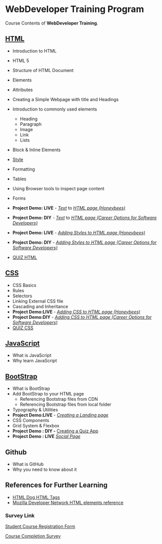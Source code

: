 # WebDeveloper Training Program
  
Course Contents of **WebDeveloper Training**.

## [HTML](http://www.costaivo.com/Tutorial-BootStrap/1_HTML/)

- Introduction to HTML
- HTML 5
- Structure of HTML Document
- Elements
- Attributes
- Creating a Simple Webpage with title and Headings
- Introduction to commonly used elements
  - Heading
  - Paragraph
  - Image
  - Link
  - Lists
- Block & Inline Elements
- [Style](http://www.costaivo.com/Tutorial-BootStrap/1_HTML/8_styles/)
- Formatting
- Tables
- Using Browser tools to inspect page content
- Forms
- **Project Demo: LIVE** - [_Text_](http://www.costaivo.com/Tutorial-BootStrap/1_HTML/5_Demo/start-demo.html) to  [_HTML page (Honeybees)_](http://www.costaivo.com/Tutorial-BootStrap/1_HTML/5_Demo/end-demo.html)
- **Project Demo: DIY** - [_Text_](http://www.costaivo.com/Tutorial-BootStrap/1_HTML/7_DIY/start-demo.html) to  [_HTML page (Career Options for Software Developers)_](http://www.costaivo.com/Tutorial-BootStrap/1_HTML/7_DIY/end-demo.html)
- **Project Demo: LIVE** - [_Adding Styles to HTML page (Honeybees)_](http://www.costaivo.com/Tutorial-BootStrap/1_HTML/8_styles/6_Demo/end-styles.html)
- **Project Demo: DIY** - [_Adding Styles to HTML page (Career Options for Software Developers)_](http://www.costaivo.com/Tutorial-BootStrap/1_HTML/8_styles/7_Demo_DIY/end-mockup-page.html)
  
- [QUIZ HTML](http://www.costaivo.com/Tutorial-BootStrap/1_HTML/9_Quiz/HTML-Quiz.html)

## [CSS](http://www.costaivo.com/Tutorial-BootStrap/2_CSS)

- CSS Basics
- Rules
- Selectors
- Linking External CSS file
- Cascading and Inheritance
- **Project Demo:LIVE** - [_Adding CSS to HTML page (Honeybees)_](http://www.costaivo.com/Tutorial-BootStrap/2_CSS/4_Demo/end-demo.html)
- **Project Demo:DIY** - [_Adding CSS to HTML page (Career Options for Software Developers)_](http://www.costaivo.com/Tutorial-BootStrap/2_CSS/5_DIY/end-mockup-page.html)
- [QUIZ CSS](http://www.costaivo.com/Tutorial-BootStrap/1_HTML/9_Quiz/HTML-Quiz.html)

## [JavaScript](http://www.costaivo.com/Tutorial-BootStrap/3_JavaScript)

- What is JavaScript
- Why learn JavaScript

## [BootStrap](http://www.costaivo.com/Tutorial-BootStrap/4_Bootstrap)

- What is BootStrap
- Add BootStrap to your HTML page
  - Referencing Bootstrap files from CDN
  - Referencing Bootstrap files from local folder
- Typography & Utilities
- **Project Demo:LIVE** - [_Creating a Landing page_](http://www.costaivo.com/Tutorial-BootStrap/4_Bootstrap/6_LandingPage/end/index.html)
- CSS Components
- Grid System & Flexbox
- **Project Demo : DIY -** [Creating a Quiz App](http://www.costaivo.com/Tutorial-BootStrap/4_BootStrap/8_QuizApp/end/HTML-Quiz.html)
- **Project Demo : LIVE** [_Social Page_](http://www.costaivo.com/Tutorial-BootStrap/4_Bootstrap/7_SocialApp/index.html)


## Github

- What is GitHub
- Why you need to know about it

## References for Further Learning

- [HTML Dog HTML Tags](http://www.htmldog.com/references/html/tags/)
- [Mozilla Developer Network HTML elements reference](https://developer.mozilla.org/en-US/docs/Web/HTML/Element)

### Survey Link

[Student Course Registration Form](https://ivocosta1.typeform.com/to/Q8VI4d)

[Course Completion Survey](https://ivocosta1.typeform.com/to/EWX1YQ)
